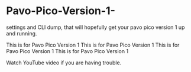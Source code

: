 # Pavo-Pico-Version-1-
settings and CLI dump, that will hopefully get your pavo pico version 1 up and running. 

This is for Pavo Pico Version 1
This is for Pavo Pico Version 1
This is for Pavo Pico Version 1
This is for Pavo Pico Version 1

Watch YouTube video if you are having trouble. 
